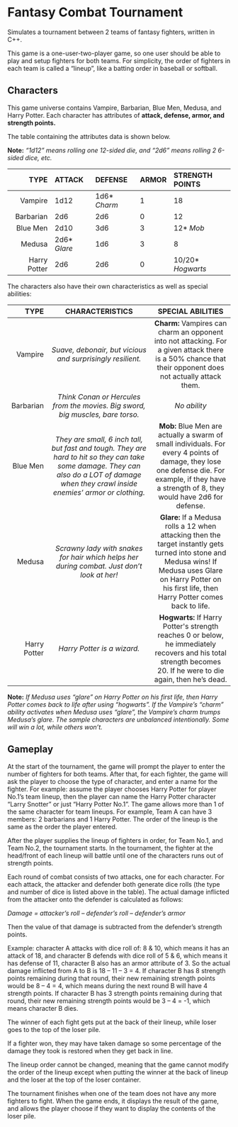 # Fantasy Combat Tournament
Simulates a tournament between 2 teams of fantasy fighters, written in C++.

This game is a one-user-two-player game, so one user should be able to play and setup fighters for both teams. For simplicity, the order of fighters in each team is called a “lineup”, like a batting order in baseball or softball.

## Characters

This game universe contains Vampire, Barbarian, Blue Men, Medusa, and Harry Potter. Each character has attributes of **attack, defense, armor, and strength points.**

The table containing the attributes data is shown below.

**Note:** *“1d12” means rolling one 12-sided die, and “2d6” means rolling 2 6-sided dice, etc.*

| TYPE | ATTACK | DEFENSE | ARMOR | STRENGTH POINTS |
| ---: | :--- | :--- | :--- | :--- |
| Vampire | 1d12 | 1d6\* *Charm* | 1 | 18 |
| Barbarian | 2d6 | 2d6 | 0 | 12 |
| Blue Men | 2d10 | 3d6 | 3 | 12\* *Mob* |
| Medusa | 2d6\* *Glare* | 1d6 | 3 | 8 |
| Harry Potter | 2d6 | 2d6 | 0 | 10/20\* *Hogwarts* |

The characters also have their own characteristics as well as special abilities:

| TYPE | CHARACTERISTICS | SPECIAL ABILITIES | 
| ---: | :---: | :---: |
| Vampire | *Suave, debonair, but vicious and surprisingly resilient.* | **Charm:** Vampires can charm an opponent into not attacking. For a given attack there is a 50% chance that their opponent does not actually attack them. |
| Barbarian | *Think Conan or Hercules from the movies. Big sword, big muscles, bare torso.* | *No ability* |
| Blue Men | *They are small, 6 inch tall, but fast and tough. They are hard to hit so they can take some damage. They can also do a LOT of damage when they crawl inside enemies’ armor or clothing.* | **Mob:** Blue Men are actually a swarm of small individuals. For every 4 points of damage, they lose one defense die. For example, if they have a strength of 8, they would have 2d6 for defense. |
| Medusa | *Scrawny lady with snakes for hair which helps her during combat. Just don’t look at her!* | **Glare:** If a Medusa rolls a 12 when attacking then the target instantly gets turned into stone and Medusa wins! If Medusa uses Glare on Harry Potter on his first life, then Harry Potter comes back to life. |
| Harry Potter | *Harry Potter is a wizard.* | **Hogwarts:** If Harry Potter's strength reaches 0 or below, he immediately recovers and his total strength becomes 20. If he were to die again, then he’s dead. |

**Note:** *If Medusa uses “glare” on Harry Potter on his first life, then Harry Potter comes back to life after using “hogwarts”.
If the Vampire’s “charm” ability activates when Medusa uses “glare”, the Vampire’s charm trumps Medusa’s glare. The sample characters are unbalanced intentionally. Some will win a lot, while others won’t.*

## Gameplay

At the start of the tournament, the game will prompt the player to enter the number of fighters for both teams. After that, for each fighter, the game will ask the player to choose the type of character, and enter a name for the fighter. For example: assume the player chooses Harry Potter for player No.1’s team lineup, then the player can name the Harry Potter character “Larry Snotter” or just “Harry Potter No.1”. The game allows more than 1 of the same character for team lineups. For example, Team A can have 3 members: 2 barbarians and 1 Harry Potter. The order of the lineup is the same as the order the player entered.

After the player supplies the lineup of fighters in order, for Team No.1, and Team No.2, the tournament starts. In the tournament, the fighter at the head/front of each lineup will battle until one of the characters runs out of strength points.

Each round of combat consists of two attacks, one for each character. For each attack, the attacker and defender both generate dice rolls (the type and number of dice is listed above in the table). The actual damage inflicted from the attacker onto the defender is calculated as follows:

*Damage = attacker’s roll – defender’s roll – defender’s armor*

Then the value of that damage is subtracted from the defender’s strength points.

Example: character A attacks with dice roll of: 8 & 10, which means it has an attack of 18, and character B defends with dice roll of 5 & 6,  which means it has defense of 11, character B also has an armor attribute of 3. So the actual damage inflicted from A to B is 18 – 11 – 3 = 4. If character B has 8 strength points remaining during that round, their new remaining strength points would be 8 – 4 = 4, which means during the next round B will have 4 strength points. If character B has 3 strength points remaining during that round, their new remaining strength points would be 3 – 4 = -1, which means character B dies.

The winner of each fight gets put at the back of their lineup, while loser goes to the top of the loser pile.

If a fighter won, they may have taken damage so some percentage of the damage they took is restored when they get back in line.

The lineup order cannot be changed, meaning that the game cannot modify the order of the lineup except when putting the winner at the back of lineup and the loser at the top of the loser container.

The tournament finishes when one of the team does not have any more fighters to fight. When the game ends, it displays the result of the game, and allows the player choose if they want to display the contents of the loser pile.
